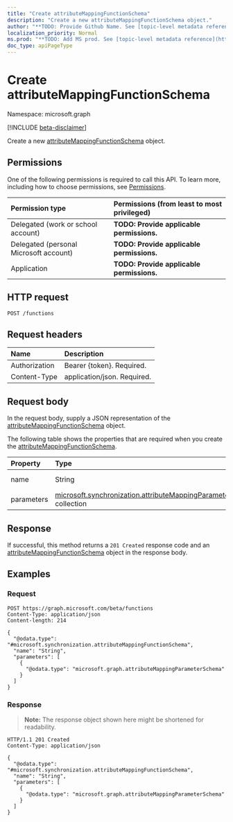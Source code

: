 ```yaml
---
title: "Create attributeMappingFunctionSchema"
description: "Create a new attributeMappingFunctionSchema object."
author: "**TODO: Provide Github Name. See [topic-level metadata reference](https://msgo.azurewebsites.net/add/document/guidelines/metadata.html#topic-level-metadata)**"
localization_priority: Normal
ms.prod: "**TODO: Add MS prod. See [topic-level metadata reference](https://msgo.azurewebsites.net/add/document/guidelines/metadata.html#topic-level-metadata)**"
doc_type: apiPageType
---
```


# Create attributeMappingFunctionSchema
Namespace: microsoft.graph

[!INCLUDE [beta-disclaimer](../../includes/beta-disclaimer.md)]

Create a new [attributeMappingFunctionSchema](../resources/synchronization-attributemappingfunctionschema.md) object.

## Permissions
One of the following permissions is required to call this API. To learn more, including how to choose permissions, see [Permissions](/graph/permissions-reference).

|Permission type|Permissions (from least to most privileged)|
|:---|:---|
|Delegated (work or school account)|**TODO: Provide applicable permissions.**|
|Delegated (personal Microsoft account)|**TODO: Provide applicable permissions.**|
|Application|**TODO: Provide applicable permissions.**|

## HTTP request

<!-- {
  "blockType": "ignored"
}
-->
``` http
POST /functions
```

## Request headers
|Name|Description|
|:---|:---|
|Authorization|Bearer {token}. Required.|
|Content-Type|application/json. Required.|

## Request body
In the request body, supply a JSON representation of the [attributeMappingFunctionSchema](../resources/synchronization-attributemappingfunctionschema.md) object.

The following table shows the properties that are required when you create the [attributeMappingFunctionSchema](../resources/synchronization-attributemappingfunctionschema.md).

|Property|Type|Description|
|:---|:---|:---|
|name|String|**TODO: Add Description**|
|parameters|[microsoft.synchronization.attributeMappingParameterSchema](../resources/synchronization-attributemappingparameterschema.md) collection|**TODO: Add Description**|



## Response

If successful, this method returns a `201 Created` response code and an [attributeMappingFunctionSchema](../resources/synchronization-attributemappingfunctionschema.md) object in the response body.

## Examples

### Request
<!-- {
  "blockType": "request",
  "name": "create_attributemappingfunctionschema_from_functions"
}
-->
``` http
POST https://graph.microsoft.com/beta/functions
Content-Type: application/json
Content-length: 214

{
  "@odata.type": "#microsoft.synchronization.attributeMappingFunctionSchema",
  "name": "String",
  "parameters": [
    {
      "@odata.type": "microsoft.graph.attributeMappingParameterSchema"
    }
  ]
}
```


### Response
>**Note:** The response object shown here might be shortened for readability.
<!-- {
  "blockType": "response",
  "truncated": true,
  "@odata.type": "microsoft.synchronization.attributeMappingFunctionSchema"
}
-->
``` http
HTTP/1.1 201 Created
Content-Type: application/json

{
  "@odata.type": "#microsoft.synchronization.attributeMappingFunctionSchema",
  "name": "String",
  "parameters": [
    {
      "@odata.type": "microsoft.graph.attributeMappingParameterSchema"
    }
  ]
}
```

